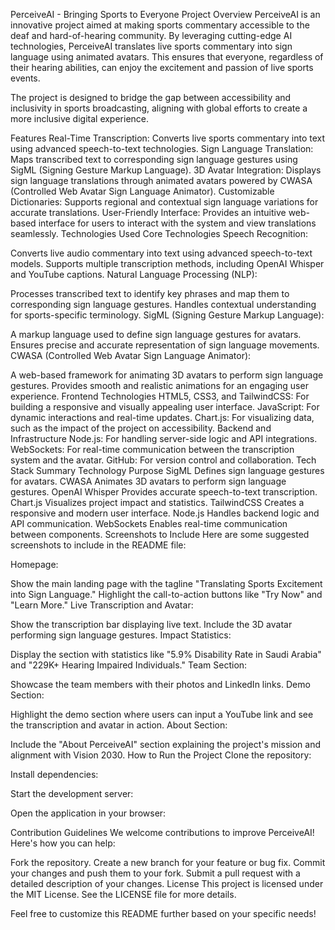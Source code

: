 PerceiveAI - Bringing Sports to Everyone
Project Overview
PerceiveAI is an innovative project aimed at making sports commentary accessible to the deaf and hard-of-hearing community. By leveraging cutting-edge AI technologies, PerceiveAI translates live sports commentary into sign language using animated avatars. This ensures that everyone, regardless of their hearing abilities, can enjoy the excitement and passion of live sports events.

The project is designed to bridge the gap between accessibility and inclusivity in sports broadcasting, aligning with global efforts to create a more inclusive digital experience.

Features
Real-Time Transcription: Converts live sports commentary into text using advanced speech-to-text technologies.
Sign Language Translation: Maps transcribed text to corresponding sign language gestures using SigML (Signing Gesture Markup Language).
3D Avatar Integration: Displays sign language translations through animated avatars powered by CWASA (Controlled Web Avatar Sign Language Animator).
Customizable Dictionaries: Supports regional and contextual sign language variations for accurate translations.
User-Friendly Interface: Provides an intuitive web-based interface for users to interact with the system and view translations seamlessly.
Technologies Used
Core Technologies
Speech Recognition:

Converts live audio commentary into text using advanced speech-to-text models.
Supports multiple transcription methods, including OpenAI Whisper and YouTube captions.
Natural Language Processing (NLP):

Processes transcribed text to identify key phrases and map them to corresponding sign language gestures.
Handles contextual understanding for sports-specific terminology.
SigML (Signing Gesture Markup Language):

A markup language used to define sign language gestures for avatars.
Ensures precise and accurate representation of sign language movements.
CWASA (Controlled Web Avatar Sign Language Animator):

A web-based framework for animating 3D avatars to perform sign language gestures.
Provides smooth and realistic animations for an engaging user experience.
Frontend Technologies
HTML5, CSS3, and TailwindCSS: For building a responsive and visually appealing user interface.
JavaScript: For dynamic interactions and real-time updates.
Chart.js: For visualizing data, such as the impact of the project on accessibility.
Backend and Infrastructure
Node.js: For handling server-side logic and API integrations.
WebSockets: For real-time communication between the transcription system and the avatar.
GitHub: For version control and collaboration.
Tech Stack Summary
Technology	Purpose
SigML	Defines sign language gestures for avatars.
CWASA	Animates 3D avatars to perform sign language gestures.
OpenAI Whisper	Provides accurate speech-to-text transcription.
Chart.js	Visualizes project impact and statistics.
TailwindCSS	Creates a responsive and modern user interface.
Node.js	Handles backend logic and API communication.
WebSockets	Enables real-time communication between components.
Screenshots to Include
Here are some suggested screenshots to include in the README file:

Homepage:

Show the main landing page with the tagline "Translating Sports Excitement into Sign Language."
Highlight the call-to-action buttons like "Try Now" and "Learn More."
Live Transcription and Avatar:

Show the transcription bar displaying live text.
Include the 3D avatar performing sign language gestures.
Impact Statistics:

Display the section with statistics like "5.9% Disability Rate in Saudi Arabia" and "229K+ Hearing Impaired Individuals."
Team Section:

Showcase the team members with their photos and LinkedIn links.
Demo Section:

Highlight the demo section where users can input a YouTube link and see the transcription and avatar in action.
About Section:

Include the "About PerceiveAI" section explaining the project's mission and alignment with Vision 2030.
How to Run the Project
Clone the repository:

Install dependencies:

Start the development server:

Open the application in your browser:

Contribution Guidelines
We welcome contributions to improve PerceiveAI! Here's how you can help:

Fork the repository.
Create a new branch for your feature or bug fix.
Commit your changes and push them to your fork.
Submit a pull request with a detailed description of your changes.
License
This project is licensed under the MIT License. See the LICENSE file for more details.

Feel free to customize this README further based on your specific needs!
